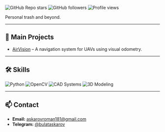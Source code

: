 ![GitHub Repo stars](https://img.shields.io/github/stars/BUBLET?style=social)
![GitHub followers](https://img.shields.io/github/followers/BUBLET?style=social)
![Profile views](https://komarev.com/ghpvc/?username=BUBLET&color=blue)

Personal trash and beyond.

---

## 📂 Main Projects
- [AirVision](https://github.com/BUBLET/AirVision) – A navigation system for UAVs using visual odometry.

---

## 🛠️ Skills
![Python](https://img.shields.io/badge/-Python-3776AB?logo=python&logoColor=white&style=flat)
![OpenCV](https://img.shields.io/badge/-OpenCV-5C3EE8?logo=opencv&logoColor=white&style=flat)
![CAD Systems](https://img.shields.io/badge/-CAD%20Systems-0D597F?style=flat)
![3D Modeling](https://img.shields.io/badge/-3D%20Modeling-228B22?style=flat)

---

## 📫 Contact
- **Email:** [askarovroman181@gmail.com](mailto:askarovroman181@gmail.com)
- **Telegram:** [@bulataskarov](https://t.me/bulataskarov)
